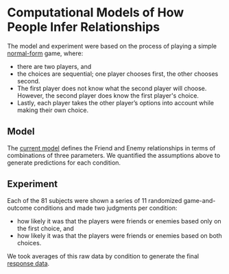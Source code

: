 # Computational Models of How People Infer Relationships

The model and experiment were based on the process of playing a simple [normal-form](https://en.wikipedia.org/wiki/Normal-form_game#An_example) game, where:
- there are two players, and
- the choices are sequential; one player chooses first, the other chooses second.
- The first player does not know what the second player will choose. However, the second player does know the first player's choice.
- Lastly, each player takes the other player’s options into account while making their own
choice.

## Model
The [current model](Model/prediction_exp2.ipynb) defines the Friend and Enemy relationships in terms of combinations of three parameters. We quantified the assumptions above to generate predictions for each condition.

## Experiment
Each of the 81 subjects were shown a series of 11 randomized game-and-outcome conditions and made two judgments per condition:
- how likely it was that the players were friends or enemies based only on the first
choice, and
- how likely it was that the players were friends or enemies based on both choices.

We took averages of this raw data by condition to generate the final [response data](Data/responseData.csv).
